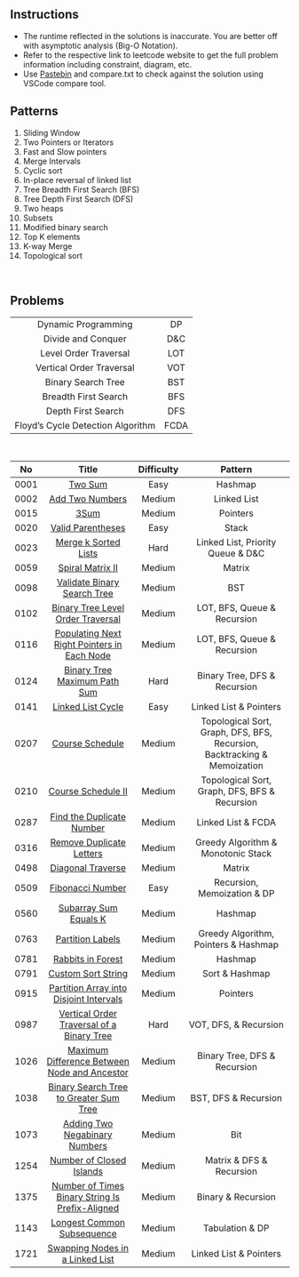 ## Instructions

- The runtime reflected in the solutions is inaccurate. You are better off with asymptotic analysis (Big-O Notation).
- Refer to the respective link to leetcode website to get the full problem information including constraint, diagram, etc.
- Use [Pastebin](https://pastebin.com/) and compare.txt to check against the solution using VSCode compare tool.

## Patterns

1. Sliding Window
2. Two Pointers or Iterators
3. Fast and Slow pointers
4. Merge Intervals
5. Cyclic sort
6. In-place reversal of linked list
7. Tree Breadth First Search (BFS)
8. Tree Depth First Search (DFS)
9. Two heaps
10. Subsets
11. Modified binary search
12. Top K elements
13. K-way Merge
14. Topological sort

&nbsp;

## Problems

|                                   |      |
| :-------------------------------: | :--: |
|        Dynamic Programming        |  DP  |
|        Divide and Conquer         | D&C  |
|       Level Order Traversal       | LOT  |
|     Vertical Order Traversal      | VOT  |
|        Binary Search Tree         | BST  |
|       Breadth First Search        | BFS  |
|        Depth First Search         | DFS  |
| Floyd’s Cycle Detection Algorithm | FCDA |

&nbsp;

|  No  |                                                               Title                                                               | Difficulty |                                 Pattern                                  |
| :--: | :-------------------------------------------------------------------------------------------------------------------------------: | :--------: | :----------------------------------------------------------------------: |
| 0001 |                                         [Two Sum](https://leetcode.com/problems/two-sum/)                                         |    Easy    |                                 Hashmap                                  |
| 0002 |                                 [Add Two Numbers](https://leetcode.com/problems/add-two-numbers/)                                 |   Medium   |                               Linked List                                |
| 0015 |                                            [3Sum](https://leetcode.com/problems/3sum/)                                            |   Medium   |                                 Pointers                                 |
| 0020 |                               [Valid Parentheses](https://leetcode.com/problems/valid-parentheses/)                               |    Easy    |                                  Stack                                   |
| 0023 |                            [Merge k Sorted Lists](https://leetcode.com/problems/merge-k-sorted-lists/)                            |    Hard    |                    Linked List, Priority Queue & D&C                     |
| 0059 |                                [Spiral Matrix II](https://leetcode.com/problems/spiral-matrix-ii/)                                |   Medium   |                                  Matrix                                  |
| 0098 |                     [Validate Binary Search Tree](https://leetcode.com/problems/validate-binary-search-tree/)                     |   Medium   |                                   BST                                    |
| 0102 |               [Binary Tree Level Order Traversal](https://leetcode.com/problems/binary-tree-level-order-traversal/)               |   Medium   |                       LOT, BFS, Queue & Recursion                        |
| 0116 |     [Populating Next Right Pointers in Each Node](https://leetcode.com/problems/populating-next-right-pointers-in-each-node/)     |   Medium   |                       LOT, BFS, Queue & Recursion                        |
| 0124 |                    [Binary Tree Maximum Path Sum](https://leetcode.com/problems/binary-tree-maximum-path-sum/)                    |    Hard    |                       Binary Tree, DFS & Recursion                       |
| 0141 |                               [Linked List Cycle](https://leetcode.com/problems/linked-list-cycle/)                               |    Easy    |                          Linked List & Pointers                          |
| 0207 |                                 [Course Schedule](https://leetcode.com/problems/course-schedule/)                                 |   Medium   | Topological Sort, Graph, DFS, BFS, Recursion, Backtracking & Memoization |
| 0210 |                              [Course Schedule II](https://leetcode.com/problems/course-schedule-ii/)                              |   Medium   |              Topological Sort, Graph, DFS, BFS & Recursion               |
| 0287 |                       [Find the Duplicate Number](https://leetcode.com/problems/find-the-duplicate-number/)                       |   Medium   |                            Linked List & FCDA                            |
| 0316 |                        [Remove Duplicate Letters](https://leetcode.com/problems/remove-duplicate-letters/)                        |   Medium   |                    Greedy Algorithm & Monotonic Stack                    |
| 0498 |                               [Diagonal Traverse](https://leetcode.com/problems/diagonal-traverse/)                               |   Medium   |                                  Matrix                                  |
| 0509 |                                [Fibonacci Number](https://leetcode.com/problems/fibonacci-number/)                                |    Easy    |                       Recursion, Memoization & DP                        |
| 0560 |                           [Subarray Sum Equals K](https://leetcode.com/problems/subarray-sum-equals-k/)                           |   Medium   |                                 Hashmap                                  |
| 0763 |                                [Partition Labels](https://leetcode.com/problems/partition-labels/)                                |   Medium   |                   Greedy Algorithm, Pointers & Hashmap                   |
| 0781 |                               [Rabbits in Forest](https://leetcode.com/problems/rabbits-in-forest/)                               |   Medium   |                                 Hashmap                                  |
| 0791 |                              [Custom Sort String](https://leetcode.com/problems/custom-sort-string/)                              |   Medium   |                              Sort & Hashmap                              |
| 0915 |         [Partition Array into Disjoint Intervals](https://leetcode.com/problems/partition-array-into-disjoint-intervals/)         |   Medium   |                                 Pointers                                 |
| 0987 |       [Vertical Order Traversal of a Binary Tree](https://leetcode.com/problems/vertical-order-traversal-of-a-binary-tree/)       |    Hard    |                          VOT, DFS, & Recursion                           |
| 1026 |    [Maximum Difference Between Node and Ancestor](https://leetcode.com/problems/maximum-difference-between-node-and-ancestor/)    |   Medium   |                       Binary Tree, DFS & Recursion                       |
| 1038 |          [Binary Search Tree to Greater Sum Tree](https://leetcode.com/problems/binary-search-tree-to-greater-sum-tree/)          |   Medium   |                           BST, DFS & Recursion                           |
| 1073 |                   [Adding Two Negabinary Numbers](https://leetcode.com/problems/adding-two-negabinary-numbers/)                   |   Medium   |                                   Bit                                    |
| 1254 |                        [Number of Closed Islands](https://leetcode.com/problems/number-of-closed-islands/)                        |   Medium   |                         Matrix & DFS & Recursion                         |
| 1375 | [Number of Times Binary String Is Prefix-Aligned](https://leetcode.com/problems/number-of-times-binary-string-is-prefix-aligned/) |   Medium   |                            Binary & Recursion                            |
| 1143 |                      [Longest Common Subsequence](https://leetcode.com/problems/longest-common-subsequence/)                      |   Medium   |                             Tabulation & DP                              |
| 1721 |                 [Swapping Nodes in a Linked List](https://leetcode.com/problems/swapping-nodes-in-a-linked-list/)                 |   Medium   |                          Linked List & Pointers                          |
